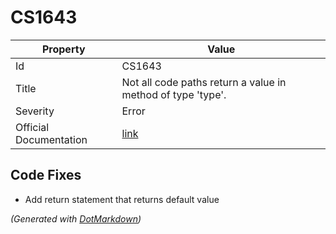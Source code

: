 # CS1643

| Property               | Value                                                             |
| ---------------------- | ----------------------------------------------------------------- |
| Id                     | CS1643                                                            |
| Title                  | Not all code paths return a value in method of type 'type'\.      |
| Severity               | Error                                                             |
| Official Documentation | [link](http://docs.microsoft.com/en-us/dotnet/csharp/misc/cs1643) |

## Code Fixes

* Add return statement that returns default value

*\(Generated with [DotMarkdown](http://github.com/JosefPihrt/DotMarkdown)\)*